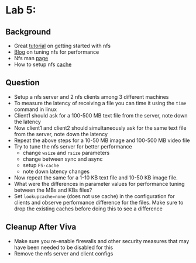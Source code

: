 # Lab 5:

## Background
- Great [tutorial](https://www.youtube.com/watch?v=WfV-3B27nPU) on getting started with nfs
- [Blog](https://www.admin-magazine.com/HPC/Articles/Useful-NFS-Options-for-Tuning-and-Management) on tuning nfs for performance
- Nfs man [page](https://linux.die.net/man/5/nfs)
- How to setup nfs [cache](https://docs.redhat.com/en/documentation/red_hat_enterprise_linux/6/html/storage_administration_guide/fscachenfs)

## Question
- Setup a nfs server and 2 nfs clients among 3 different machines
- To measure the latency of receiving a file you can time it using the `time` command in linux
- Client1 should ask for a 100-500 MB text file from the server, note down the latency
- Now client1 and client2 should simultaneously ask for the same text file from the server, note down the latency
- Repeat the above steps for a 10-50 MB image and 100-500 MB video file
- Try to tune the nfs server for better performance
  - change `wsize` and `rsize` parameters
  - change between sync and async
  - setup `FS-cache`
  - note down latency changes
- Now repeat the same for a 1-10 KB text file and 10-50 KB image file.
- What were the differences in parameter values for performance tuning between the MBs and KBs files?
- Set `lookupcache=none` (does not use cache) in the configuration for clients and observe performance difference for the files. Make sure to drop the existing caches before doing this to see a difference

## Cleanup After Viva
- Make sure you re-enable firewalls and other security measures that may have been needed to be disabled for this
- Remove the nfs server and client configs